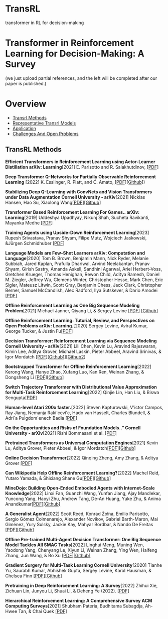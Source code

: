 # TransRL
transformer in RL for decision-making 




# Transformer in Reinforcement Learning for Decision-Making: A Survey 

(we just upload partial references, and the left will be completed after our paper is published.)


# Overview
 - [Transrl Methods](##Transrl)
 - [Representative Transrl Models](##Representative)
 - [Application](##Application)
 - [Challenges And Open Problems](##Challenges)

## TransRL Methods
**Efficient Transformers in Reinforcement Learning using Actor-Learner Distillation arXiv: Learning**[2021]
E. Parisotto and R. Salakhutdinov, [[PDF]](https://arxiv.org/pdf/2104.01655.pdf)

**Deep Transformer Q-Networks for Partially Observable Reinforcement Learning** [2022]
K. Esslinger, R. Platt, and C. Amato,  [[PDF]](https://export.arxiv.org/pdf/2206.01078.pdf)[[Github]](https://github.com/kevslinger/DTQN))

**Stabilizing Deep Q-Learning with ConvNets and Vision Transformers under Data Augmentation Cornell University - arXiv**[2021]
 Nicklas Hansen, Hao Su,  Xiaolong Wang[[PDF]](https://export.arxiv.org/pdf/2107.00644.pdf)[[Github]](https://nicklashansen.github.io/SVEA)
 
**Transformer Based Reinforcement Learning For Games.. arXiv: Learning**[2019]
 Uddeshya Upadhyay, Nikunj Shah, Sucheta Ravikanti, Mayanka Medhe [[PDF]](https://arxiv.org/abs/1912.03918)
 
**Training Agents using Upside-Down Reinforcement Learning**[2023]
 Rupesh Srivastava, Pranav Shyam, Filipe Mutz, Wojciech Jaśkowski, &Jürgen Schmidhuber [[PDF]](http://export.arxiv.org/pdf/1912.02877v1.pdf)
 
**Language Models are Few-Shot Learners arXiv: Computation and Language**[2020]
Tom B. Brown, Benjamin Mann, Nick Ryder, Melanie Subbiah, Jared Kaplan, Prafulla Dhariwal, Arvind Neelakantan, Pranav Shyam, Girish Sastry, Amanda Askell, Sandhini Agarwal, Ariel Herbert-Voss, Gretchen Krueger, Thomas Henighan, Rewon Child, Aditya Ramesh, Daniel M. Ziegler, Jeffrey Wu, Clemens Winter, Christopher Hesse, Mark Chen, Eric Sigler, Mateusz Litwin, Scott Gray, Benjamin Chess, Jack Clark, Christopher Berner, Samuel McCandlish, Alec Radford, Ilya Sutskever, & Dario Amodei  [[PDF]](https://proceedings.neurips.cc/paper/2020/file/1457c0d6bfcb4967418bfb8ac142f64a-Paper.pdf)

**Offline Reinforcement Learning as One Big Sequence Modeling Problem**[2021]
Michael Janner, Qiyang Li, & Sergey Levine [[PDF]](http://export.arxiv.org/pdf/2106.02039v3.pdf) [[Github]](https://trajectory-transformer.github.io/)

**Offline Reinforcement Learning: Tutorial, Review, and Perspectives on Open Problems arXiv: Learning.**[2020]
Sergey Levine, Aviral Kumar, George Tucker, & Justin Fu[[PDF]](https://export.arxiv.org/pdf/2005.01643.pdf)

**Decision Transformer: Reinforcement Learning via Sequence Modeling Cornell University - arXiv**[2021]
Lili Chen, Kevin Lu, Aravind Rajeswaran, Kimin Lee, Aditya Grover, Michael Laskin, Pieter Abbeel, Aravind Srinivas, & Igor Mordatch [[PDF]](https://export.arxiv.org/pdf/2106.01345.pdf)[[Github1]](https://github.com/karpathy/minGPT)[[Github2]](https://github.com/karpathy/minGPT/blob/master/play_char.ipynb)

**Bootstrapped Transformer for Offline Reinforcement Learning**[2022]
Kerong Wang, Hanye Zhao, Xufang Luo, Kan Ren, Weinan Zhang, & Dongsheng Li  [[PDF]](https://export.arxiv.org/pdf/2206.08569v2.pdf)[[Github]](https://seqml.github.io/bootorl)

**Switch Trajectory Transformer with Distributional Value Approximation for Multi-Task Reinforcement Learning**[2022]
Qinjie Lin, Han Liu, & Biswa Sengupta[[PDF]](https://export.arxiv.org/pdf/2203.07413.pdf)

**Human-level Atari 200x faster.**[2022]
Steven Kapturowski, V\'ictor Campos, Ray Jiang, Nemanja Raki\'cevi\'c, Hado van Hasselt, Charles Blundell, & Adri\`a Puigdom\`enech Badia [[PDF]](https://export.arxiv.org/pdf/2209.07550v1.pdf)

**On the Opportunities and Risks of Foundation Models..” Cornell University - arXiv**[2021]
Rishi Bommasani et al.  [[PDF]](https://export.arxiv.org/pdf/2108.07258v3.pdf)

**Pretrained Transformers as Universal Computation Engines**[2021]
Kevin Lu, Aditya Grover, Pieter Abbeel, & Igor Mordatch[[PDF]](https://export.arxiv.org/pdf/2103.05247.pdf)[[Github]](https://github.com/kzl/universal-computation)

**Online Decision Transformer**[2022]
Qinqing Zheng, Amy Zhang, & Aditya Grover  [[PDF]](https://export.arxiv.org/pdf/2202.05607v2.pdf)

**Can Wikipedia Help Offline Reinforcement Learning?**[2022]
Machel Reid, Yutaro Yamada, & Shixiang Shane Gu[[PDF]](https://export.arxiv.org/pdf/2201.12122v3.pdf)[[Github]](https://github.com/machelreid/can-wikipedia-help-offline-rl)

**MineDojo: Building Open-Ended Embodied Agents with Internet-Scale Knowledge**[2022]
Linxi Fan, Guanzhi Wang, Yunfan Jiang, Ajay Mandlekar, Yuncong Yang, Haoyi Zhu, Andrew Tang, De-An Huang, Yuke Zhu, & Anima Anandkumar[[PDF]](https://export.arxiv.org/pdf/2206.08853v2.pdf)[[Github]](https://github.com/MineDojo/MineDojo)

**A Generalist Agent**[2022]
Scott Reed, Konrad Żołna, Emilio Parisotto, Sergio Gómez Colmenarejo, Alexander Novikov, Gabriel Barth-Maron, Mai Giménez, Yury Sulsky, Jackie Kay, Mahyar Bordbar, & Nando De Freitas [[PDF]](https://export.arxiv.org/pdf/2205.06175v3.pdf)[[Github]](https://github.com/rlworkgroup/metaworld/commit/a0009ed9a208ff9864a5c1368c04c273bb20dd06)

**Offline Pre-trained Multi-Agent Decision Transformer: One Big Sequence Model Tackles All SMAC Tasks**[2022]
Linghui Meng, Muning Wen, Yaodong Yang, Chenyang Le, Xiyun Li, Weinan Zhang, Ying Wen, Haifeng Zhang, Jun Wang, & Bo Xu [[PDF]](http://export.arxiv.org/pdf/2112.02845v3.pdf)[[Github]](https://github.com/ReinholdM/Offline-Pre-trained-Multi-Agent-Decision-Transformer)

**Gradient Surgery for Multi-Task Learning Cornell University**[2020]
Tianhe Yu, Saurabh Kumar, Abhishek Gupta, Sergey Levine, Karol Hausman, & Chelsea Finn [[PDF]](https://papers.nips.cc/paper/2020/file/3fe78a8acf5fda99de95303940a2420c-Paper.pdf)[[Github]](https://github.com/tianheyu927/PCGrad)

**Pretraining in Deep Reinforcement Learning: A Survey**[2022]
Zhihui Xie, Zichuan Lin, Junyou Li, Shuai Li, & Deheng Ye (2022). 
 [[PDF]](https://export.arxiv.org/pdf/2211.03959v1.pdf)
 
**Hierarchical Reinforcement Learning: A Comprehensive Survey ACM Computing Surveys**[2021]
Shubham Pateria, Budhitama Subagdja, Ah-Hwee Tan, & Chai Quek  [[PDF]](https://ink.library.smu.edu.sg/cgi/viewcontent.cgi?article=7054&context=sis_research)








